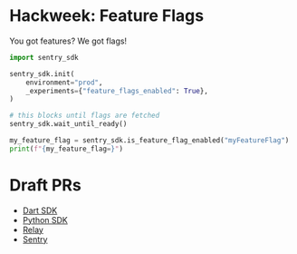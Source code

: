 # Hackweek: Feature Flags

You got features? We got flags!

```python
import sentry_sdk

sentry_sdk.init(
    environment="prod",
    _experiments={"feature_flags_enabled": True},
)

# this blocks until flags are fetched
sentry_sdk.wait_until_ready()

my_feature_flag = sentry_sdk.is_feature_flag_enabled("myFeatureFlag")
print(f"{my_feature_flag=}")
```

# Draft PRs

* [Dart SDK](https://github.com/getsentry/sentry-dart/pull/984)
* [Python SDK](https://github.com/getsentry/sentry-python/pull/1581)
* [Relay](https://github.com/getsentry/relay/pull/1433)
* [Sentry](https://github.com/getsentry/sentry/pull/38086)
